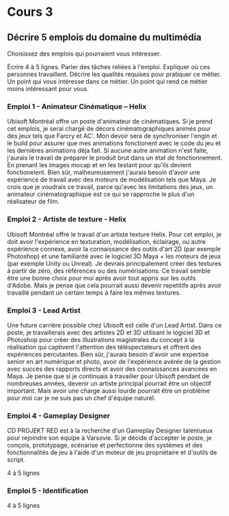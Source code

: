 # Cours 3
## Décrire 5 emplois du domaine du multimédia
Choisissez des emplois qui pourraient vous intéresser. 

Écrire 4 à 5 lignes. Parler des tâches reliées à l'emploi. Expliquer où ces personnes travaillent. Décrire les qualités requises pour pratiquer ce métier. Un point qui vous intéresse dans ce métier. Un point qui rend ce métier moins intéressant pour vous.  

### Emploi 1 - Animateur Cinématique – Helix

Ubisoft Montréal offre un poste d'animateur de cinématiques. Si je prend cet emplois, je serai chargé de décors cinématographiques animés pour des jeux tels que Farcry et AC'. Mon devoir sera de synchroniser l'engin et le build pour assurer que mes animations fonctionent avec le code du jeu et les dernières animations dèja fait. Si aucune autre animation n'est faite, j'aurais le travail de préparer le produit brut dans un état de fonctionnement. En prenant les images mocap et en les testant pour qu'ils devient fonctionelent. Bien sûr, malheureusement j'aurais besoin d'avoir une expérience de travail avec des moteurs de modélisation tels que Maya. Je crois que je voudrais ce travail, parce qu'avec les limitations des jeux, un animateur cinématographique est ce qui se rapproche le plus d'un réalisateur de film.

### Emploi 2 - Artiste de texture - Helix

Ubisoft Montréal offre le travail d'un artiste texture Helix. Pour cet emploi, je doit avoir l'expérience en texturation, modélisation, éclairage, ou autre expérience connexe,
avoir la connaissance des outils d'art 2D (par exemple Photoshop) et une familiarité avec le logiciel 3D Maya + les moteurs de jeux (par exemple Unity ou Unreal). Je devrais principalement créer des textures à partir de zéro, des références ou des numérisations. Ce travail semble être une bonne choix pour moi après avoir tout appris sur les outils d'Adobe. Mais je pense que cela pourrait aussi devenir repetitife après avoir travaillé pendant un certain temps à faire les mêmes textures.

### Emploi 3 - Lead Artist

Une future carrière possible chez Ubisoft est celle d'un Lead Artist. Dans ce poste, je travaillerais avec des artistes 2D et 3D utilisant le logiciel 3D et Photoshop pour créer des illustrations magistrales du concept à la réalisation qui captivent l'attention des téléspectateurs et offrent des expériences percutantes. Bien sûr, j'aurais besoin d'avoir une expertise senior en art numérique et photo, avoir de  l'expérience avérée de la gestion avec succès des rapports directs et avoir des connaissances avancées en Maya. Je pense que si je continuais à travailler pour Ubisoft pendant de nombreuses années, devenir un artiste principal pourrait être un objectif important. Mais avoir une charge aussi lourde pourrait être un problème pour moi car je ne suis pas un chef d'équipe naturel.

### Emploi 4 - Gameplay Designer

CD PROJEKT RED est à la recherche d'un Gameplay Designer talentueux pour rejoindre son équipe à Varsovie. Si je décide d'accepter le poste, je conçois, prototypage, scénarise et perfectionne des systèmes et des fonctionnalités de jeu à l'aide d'un moteur de jeu propriétaire et d'outils de script.

4 à 5 lignes

### Emploi 5 - Identification
4 à 5 lignes

